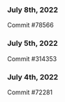### July 8th, 2022

Commit #78566

### July 5th, 2022

Commit #314353


### July 4th, 2022

Commit #72281
